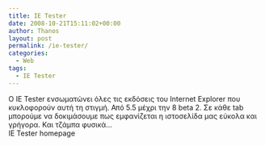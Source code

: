```yaml
---
title: IE Tester
date: 2008-10-21T15:11:02+00:00
author: Thanos
layout: post
permalink: /ie-tester/
categories:
  - Web
tags:
  - IE Tester
---
```

O IE Tester ενσωματώνει όλες τις εκδόσεις του Internet Explorer που κυκλοφορούν αυτή τη στιγμή. Από 5.5 μέχρι την 8 beta 2. Σε κάθε tab μπορούμε να δοκιμάσουμε πως εμφανίζεται η ιστοσελίδα μας εύκολα και γρήγορα. Και τζάμπα φυσικά…  
IE Tester homepage